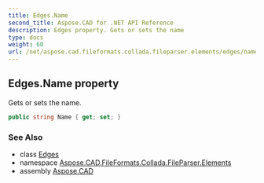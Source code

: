 ```yaml
---
title: Edges.Name
second_title: Aspose.CAD for .NET API Reference
description: Edges property. Gets or sets the name
type: docs
weight: 60
url: /net/aspose.cad.fileformats.collada.fileparser.elements/edges/name/
---
```

## Edges.Name property

Gets or sets the name.

```csharp
public string Name { get; set; }
```

### See Also

* class [Edges](../)
* namespace [Aspose.CAD.FileFormats.Collada.FileParser.Elements](../../edges/)
* assembly [Aspose.CAD](../../../)


